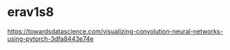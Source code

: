 # erav1s8

https://towardsdatascience.com/visualizing-convolution-neural-networks-using-pytorch-3dfa8443e74e
